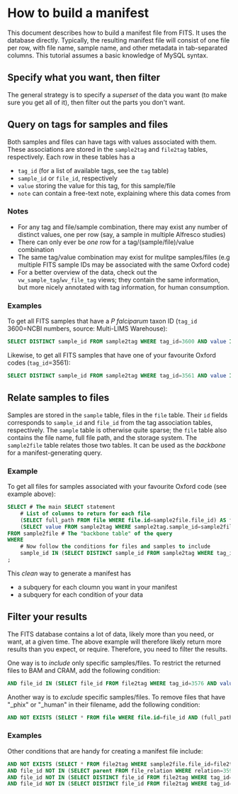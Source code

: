 # How to build a manifest
This document describes how to build a manifest file from FITS.
It uses the database directly.
Typically, the resulting manifest file will consist of one file per row, with file name, sample name, and other metadata in tab-separated columns.
This tutorial assumes a basic knowledge of MySQL syntax.

## Specify what you want, then filter
The general strategy is to specify a _superset_ of the data you want (to make sure you get all of it), then filter out the parts you don't want.


## Query on tags for samples and files
Both samples and files can have tags with values associated with them.
These associations are stored in the `sample2tag` and `file2tag` tables, respectively.
Each row in these tables has a
* `tag_id` (for a list of available tags, see the `tag` table)
* `sample_id` or `file_id`, respectively
* `value` storing the value for this tag, for this sample/file
* `note` can contain a free-text note, explaining where this data comes from

### Notes
* For any tag and file/sample combination, there may exist any number of distinct values, one per row (say, a sample in multiple Alfresco studies)
* There can only ever be _one_ row for a tag/(sample/file)/value combination
* The same tag/value combination may exist for mulitpe samples/files (e.g multiple FITS sample IDs may be associated with the same Oxford code)
* For a better overview of the data, check out the `vw_sample_tag`/`wv_file_tag` views; they contain the same information, but more nicely annotated with tag information, for human consumption.

### Examples
To get all FITS samples that have a _P falciparum_ taxon ID (`tag_id` 3600=NCBI numbers, source: Multi-LIMS Warehouse):
```sql
SELECT DISTINCT sample_id FROM sample2tag WHERE tag_id=3600 AND value IN (5833,36329,5847,57267,137071);
```
Likewise, to get all FITS samples that have one of your favourite Oxford codes (`tag_id`=3561):
```sql
SELECT DISTINCT sample_id FROM sample2tag WHERE tag_id=3561 AND value IN ("AA0023-C","PF0480-C","WT3332-C");
```

## Relate samples to files
Samples are stored in the `sample` table, files in the `file` table.
Their `id` fields corresponds to `sample_id` and `file_id` from the tag association tables, respectively.
The `sample` table is otherwise quite sparse; the `file` table also contains the file name, full file path, and the storage system.
The `sample2file` table relates those two tables.
It can be used as the _backbone_ for a manifest-generating query.

### Example
To get all files for samples associated with your favourite Oxford code (see example above):
```sql
SELECT # The main SELECT statement
	# List of columns to return for each file
	(SELECT full_path FROM file WHERE file.id=sample2file.file_id) AS file_full_path, # The full path of the file
	(SELECT value FROM sample2tag WHERE sample2tag.sample_id=sample2file.sample_id AND tag_id=3561 LIMIT 1) AS oxford_code # The Oxford code of the sample; note the "LIMIT 1" to ensure only one value!
FROM sample2file # The "backbone table" of the query
WHERE
	# Now follow the conditions for files and samples to include
	sample_id IN (SELECT DISTINCT sample_id FROM sample2tag WHERE tag_id=3561 AND value IN ("AA0023-C","PF0480-C","WT3332-C")) # This subquery is the same as in the tag example!
;
```
This _clean_ way to generate a manifest has
* a subquery for each cloumn you want in your manifest
* a subquery for each condition of your data

## Filter your results
The FITS database contains a lot of data, likely more than you need, or want, at a given time.
The above example will therefore likely return more results than you expect, or require.
Therefore, you need to filter the results.

One way is to _include_ only specific samples/files. To restrict the returned files to BAM and CRAM, add the following condition:
```sql
AND file_id IN (SELECT file_id FROM file2tag WHERE tag_id=3576 AND value IN ('bam','cram')) # Only BAM or CRAM
```

Another way is to _exclude_ specific samples/files. To remove files that have "\_phix" or "\_human" in their filename, add the following condition:
```sql
AND NOT EXISTS (SELECT * FROM file WHERE file.id=file_id AND (full_path LIKE "%\_phix%" OR full_path LIKE "%\_human%") ) # Exclude phiX/human
```
### Examples
Other conditions that are handy for creating a manifest file include:
```sql
AND NOT EXISTS (SELECT * FROM file2tag WHERE sample2file.file_id=file2tag.file_id AND tag_id=8 AND `value`='0') # Exclude zero-size files, where file size is set
AND file_id NOT IN (SELECT parent FROM file_relation WHERE relation=3595) # Only one of multiple, equivalent data files (e.g. BAM and CRAM with identical data)
AND file_id NOT IN (SELECT DISTINCT file_id FROM file2tag WHERE tag_id=3592 AND `value`='GBS') # Exclude genotyping-by-sequencing files
AND file_id NOT IN (SELECT DISTINCT file_id FROM file2tag WHERE tag_id=3577 AND `value`='0') # Exclude files with zero reads
```
